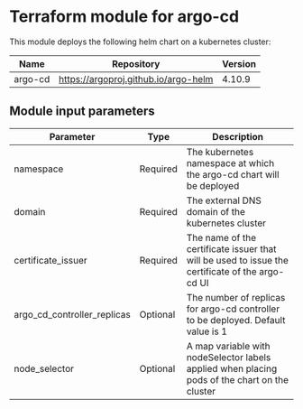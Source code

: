 # Terraform module for argo-cd

This module deploys the following helm chart on a kubernetes cluster:

| Name    | Repository                           | Version |
| ------- | ------------------------------------ | ------- |
| argo-cd | https://argoproj.github.io/argo-helm | 4.10.9  |

## Module input parameters

| Parameter                   | Type     | Description                                                                                     |
| --------------------------- | -------- | ----------------------------------------------------------------------------------------------- |
| namespace                   | Required | The kubernetes namespace at which the argo-cd chart will be deployed                            |
| domain                      | Required | The external DNS domain of the kubernetes cluster                                               |
| certificate_issuer          | Required | The name of the certificate issuer that will be used to issue the certificate of the argo-cd UI |
| argo_cd_controller_replicas | Optional | The number of replicas for argo-cd controller to be deployed. Default value is 1                |
| node_selector               | Optional | A map variable with nodeSelector labels applied when placing pods of the chart on the cluster   |